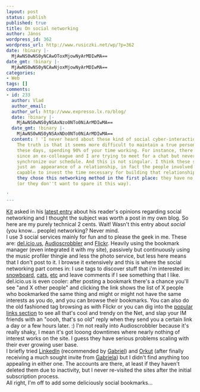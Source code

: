 ```yaml
---
layout: post
status: publish
published: true
title: On social networking
author: János
wordpress_id: 362
wordpress_url: http://www.rusiczki.net/wp/?p=362
date: !binary |-
  MjAwNS0wNS0yNCAwOToxMjowNyArMDIwMA==
date_gmt: !binary |-
  MjAwNS0wNS0yNCAwNjoxMjowNyArMDIwMA==
categories:
- Web
tags: []
comments:
- id: 233
  author: Vlad
  author_email: 
  author_url: http://www.expresso.lx.ro/blog/
  date: !binary |-
    MjAwNS0wNS0yNSAxNzo0NTo0NiArMDIwMA==
  date_gmt: !binary |-
    MjAwNS0wNS0yNSAxNDo0NTo0NiArMDIwMA==
  content: ! 'I never heard about these kind of social cyber-interactions until now.
    The truth is that it seems more difficult to maintain a true personal relationship
    these days, spending 90% of your time working. For instance, there are three months
    since an ex-colleague and I are trying to meet for a chat but never succed to
    synchronize our schedule. And this is not singular. I think these sites create
    just an  appearance of a relationship, in fact the people involved in it are not
    capable to invest the time necessary for building that relationship. That''s why
    they chose this networking method in the first place: they have no time to spare
    (or they don''t want to spare it this way).

'
---
```

<p><a href="http://www.kitblog.com">Kit</a> asked in his <a href="http://homepage.mac.com/cpaul/iblog/C1156848003/E137499451/index.html">latest entry</a> about his reader's opinions regarding social networking and I thought the subject was worth a post in my own blog. So here are my purely technical 2 cents. Wait! Wasn't this entry about <i>social</i> (you know... people) networking? Never mind.<br />
I use 3 social services mainly for fun and to please the geek in me. These are: <a href="http://del.icio.us/">del.icio.us</a>, <a href="http://www.audioscrobbler.com/">Audioscrobbler</a> and <a href="http://www.flickr.com">Flickr</a>. Heavily using the bookmark manager (even integrated it with my site), passively but continuously using the music profiler thingie and less the photo service, but less here means that I don't post to it. I browse it extensively and this is where the social networking part comes in: I use tags to discover stuff that i'm interested in: <a href="http://www.flickr.com/photos/tags/snowboard/">snowboard</a>, <a href="http://www.flickr.com/photos/tags/cat/">cats</a>, <a href="http://www.flickr.com/photos/tags/etc/">etc</a> and leave comments if I see something that I like. del.icio.us is even cooler: after posting a bookmark there's a chance you'll see "and X other people" and clicking the link shows the list of X people who bookmarked the same thing and might or might not have the same interests as you do, and you can browse their bookmarks. You can also do the old fashioned tag browsing as with Flickr or you can dig into the <a href="http://del.icio.us/popular/">popular links section</a> to see all that's cool and trendy on the Net, and slap your IM friends with an "oooh, that's so old" reply when they send you a certain link a day or a few hours later. :) I'm not really into Audioscrobbler because it's really shaky, I mean it's got looong downtimes where nearly nothing of interest works on the site. I guess they have serious problems scaling with their ever growing user base.<br />
I briefly tried <a href="https://www.linkedin.com/">LinkedIn</a> (recommended by <a href="http://www.timbru.com">Gabriel</a>) and <a href="http://www.orkut.com">Orkut</a> (after finally receiving a much sought invite from <a href="http://gabrielia.blogspot.com/">Gabriela</a>) but I didn't find anything too appealing in either one. The accounts are there, at least if they haven't deleted them due to inactivity, but I never re-visited the sites after the initial subscription process.<br />
All right, I'm off to add some deliciously social bookmarks...</p>
